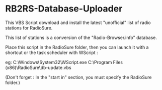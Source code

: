# RB2RS-Database-Uploader
This VBS Script download and install the latest "unofficial" list of radio stations for RadioSure.

This list of stations is a conversion of the "Radio-Browser.info" database.

Place this script in the RadioSure folder, then you can launch it with a shortcut or the task scheduler with WScript :

eg: C:\Windows\System32\WScript.exe C:\Program Files (x86)\RadioSure\db-update.vbs

(Don't forget : In the "start in" section, you must specify the RadioSure folder.)
